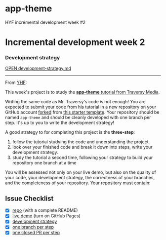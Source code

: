 # app-theme
HYF incremental development week #2
# Incremental development week 2

### Development strategy
[OPEN development-strategy.md](development-strategy.md)  

---

From [YHF](https://github.com/HackYourFutureBelgium/incremental-development#week-2):  

This week's project is to study the [__app-theme__ tutorial from Traversy Media](https://www.youtube.com/watch?v=qlA7dputiNc).

Writing the same code as Mr. Traversy's code is not enough! You are expected to submit your code from his tutorial in a new repository on your GitHub account [forked](https://guides.github.com/activities/forking/) from [this starter template](https://github.com/HackYourFutureBelgium/w3-validation-template).  Your repository should be named `app-theme` and should be cleanly developed with one branch per step.  It's up to you to write the development strategy!

A good strategy to for completing this project is the __three-step__:
1. follow the tutorial studying the code and understanding the project.
2. look over your finished code and break it down into steps, write your development strategy.
3. study the tutorial a second time, following your strategy to build your repository one branch at a time

You will be assessed not only on your live demo, but also on the quality of your code, your development strategy, the correctness of your branches, and the completeness of your repository. Your repository must contain:
## Issue Checklist  


- [x] [repo](https://github.com/bermarte/app-them) (with a complete README)
- [x] [live demo](https://bermarte.github.io/app-them) (turn on GitHub Pages)
- [x] [development strategy](https://github.com/bermarte/app-them/blob/master/development-strategy.md)
- [x] [one branch per step](https://github.com/bermarte/app-them/branches)
- [x] [one closed PR per step](https://github.com/bermarte/app-them/pulls)
